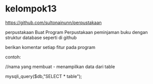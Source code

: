 # kelompok13

https://github.com/sultonainunn/perpustakaan

perpustakaan
Buat Program Perpustakaan peminjaman buku dengan struktur database seperti di github

berikan komentar setiap fitur pada program

contoh:

//nama yang membuat - menampilkan data dari table

mysqli_query($db,"SELECT * table");
